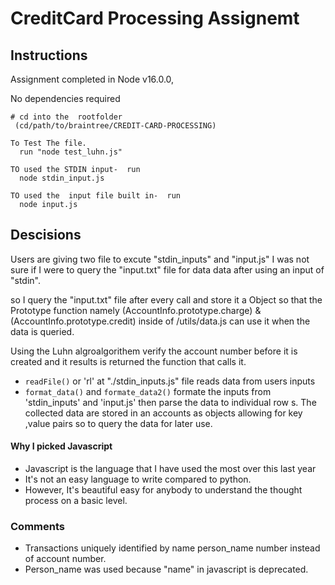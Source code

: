 # CreditCard Processing Assignemt


## Instructions

Assignment completed in Node v16.0.0,

No dependencies required 

```
# cd into the  rootfolder
 (cd/path/to/braintree/CREDIT-CARD-PROCESSING)
 
To Test The file.
  run "node test_luhn.js"
  
TO used the STDIN input-  run  
  node stdin_input.js

TO used the  input file built in-  run  
  node input.js
```

## Descisions
 Users are giving two file to excute "stdin_inputs" and "input.js"
 I was not sure if I were to query the "input.txt" file for data data after using an input of "stdin".

so I query the "input.txt" file after every call  and store it a Object so that the Prototype function namely (AccountInfo.prototype.charge) & (AccountInfo.prototype.credit) inside of /utils/data.js can use it when the data is queried. 

 Using the Luhn algroalgorithem  verify the account number before it is created and it results is returned the function that calls it. 

- `readFile()` or 'rl' at "./stdin_inputs.js" file reads data from users inputs
- `format_data()` and `formate_data2()` formate the inputs from 'stdin_inputs' and 'input.js'  then parse the data to individual row s. The collected data are stored in an accounts as objects allowing for key ,value pairs so to query the data for later use.

#### Why I picked Javascript

- Javascript is the language that I have used the most over this last year
- It's not an easy language to write compared to python. 
- However, It's beautiful easy for anybody to understand the thought process on a basic level.

### Comments

- Transactions  uniquely identified by name person_name number instead of account number.
- Person_name was used because "name" in  javascript is deprecated.